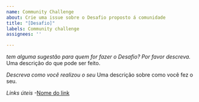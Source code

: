 ```yaml
---
name: Community Challenge
about: Crie uma issue sobre o Desafio proposto á comunidade
title: "[Desafio]"
labels: Community challenge
assignees: ''

---
```


*tem alguma sugestão para quem for fazer o Desafio? Por favor descreva.*
Uma descrição do que pode ser feito.

*Descreva como você realizou o seu*
Uma descrição sobre como você fez o seu.

*Links úteis*
-[Nome do link](URL)
